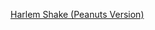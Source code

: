 ---
layout: post
wordpress_id: 1575
wordpress_url: http://noesbueno.com/archives/1575
date: '2013-02-09 22:34:37 -0600'
date_gmt: '2013-02-10 03:34:37 -0600'
body: |
  <p><a href="http://www.thehighdefinite.com/2013/02/harlem-shake-peanuts-version/">Harlem Shake (Peanuts Version)</a></p>
---
